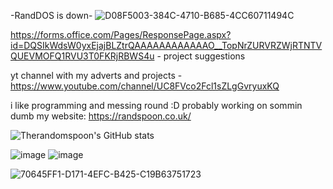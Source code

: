 -RandDOS is down-
![D08F5003-384C-4710-B685-4CC60711494C](https://user-images.githubusercontent.com/107148755/215787569-ceee55e8-711b-4cae-9004-663a94bc13fa.jpeg)

https://forms.office.com/Pages/ResponsePage.aspx?id=DQSIkWdsW0yxEjajBLZtrQAAAAAAAAAAAAO__TopNrZURVRZWjRTNTVQUEVMOFQ1RVU3T0FKRjRBWS4u - project suggestions

yt channel with my adverts and projects - https://www.youtube.com/channel/UC8FVco2Fcl1sZLgGvryuxKQ

i like programming and messing round :D probably working on sommin dumb
my website: https://randspoon.co.uk/


[vscode]: https://vscode.dev/


![Therandomspoon's GitHub stats](https://github-readme-stats.vercel.app./api?username=therandomspoon&show_icons=true&theme=radical)

![image](https://user-images.githubusercontent.com/107148755/201308392-0e36172f-562a-4ed9-af3e-96de0a15e75d.gif)                  ![image](https://user-images.githubusercontent.com/107148755/201310044-75c2b65e-7e3d-4f75-8d18-fcd4b2b7ffa9.jpeg)


![70645FF1-D171-4EFC-B425-C19B63751723](https://user-images.githubusercontent.com/107148755/205594543-9f49dc5d-0c37-44ff-a1a9-5b0cca9e8660.jpeg)
